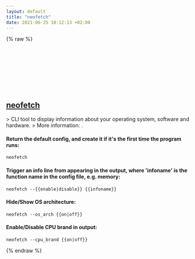 ```yaml
---
layout: default
title: "neofetch"
date: 2021-06-25 18:12:13 +02:00
---
```

{% raw %}
<h2 id="neofetch">
  <a href="/en/common/neofetch.html">neofetch</a> <a href="#neofetch"><svg class="icon">
    <use href="/assets/images/unicode_sprite.svg#link" />
  </svg></a>
</h2>
> CLI tool to display information about your operating system, software and hardware.
> More information: <https://github.com/dylanaraps/neofetch>.

#### Return the default config, and create it if it's the first time the program runs:
```shell
neofetch
```
#### Trigger an info line from appearing in the output, where 'infoname' is the function name in the config file, e.g. memory:
```shell
neofetch --{{enable|disable}} {{infoname}}
```
#### Hide/Show OS architecture:
```shell
neofetch --os_arch {{on|off}}
```
#### Enable/Disable CPU brand in output:
```shell
neofetch --cpu_brand {{on|off}}
```
{% endraw %}